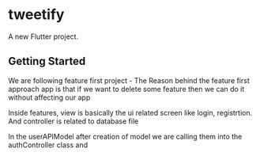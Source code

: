 # tweetify

A new Flutter project.

## Getting Started

We are following feature first project - 
The Reason behind the feature first approach app is that if we want to delete some feature then we can do it without affecting our app

Inside features, view is basically the ui related screen like login, registrtion. And controller is related to database file 


In the userAPIModel after creation of model we are calling them into the authController class and  